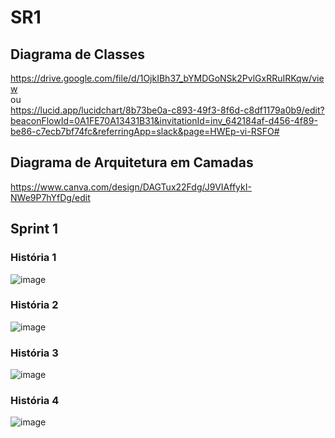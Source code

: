 # SR1

## Diagrama de Classes
https://drive.google.com/file/d/1OjkIBh37_bYMDGoNSk2PvlGxRRuIRKqw/view
</br>
ou
</br>
https://lucid.app/lucidchart/8b73be0a-c893-49f3-8f6d-c8df1179a0b9/edit?beaconFlowId=0A1FE70A13431B31&invitationId=inv_642184af-d456-4f89-be86-c7ecb7bf74fc&referringApp=slack&page=HWEp-vi-RSFO#

## Diagrama de Arquitetura em Camadas
https://www.canva.com/design/DAGTux22Fdg/J9VIAffykI-NWe9P7hYfDg/edit

## Sprint 1
### História 1
![image](https://github.com/user-attachments/assets/f5dd7db3-f49d-40c6-94c8-65590c714026)
</br>
### História 2
![image](https://github.com/user-attachments/assets/cfad7433-0561-4a01-aeae-4dbeb2eb4a86)
</br>
### História 3
![image](https://github.com/user-attachments/assets/62800527-d75d-4243-a70f-ca587117ea94)
</br>
### História 4
![image](https://github.com/user-attachments/assets/3016b04d-659e-4231-b7da-4e5c39ea9489)



